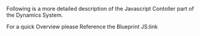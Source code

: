 

Following is a more detailed description of the Javascript Contoller part of the Dynamics System.

For a quick Overview please Reference the Blueprint JS:link